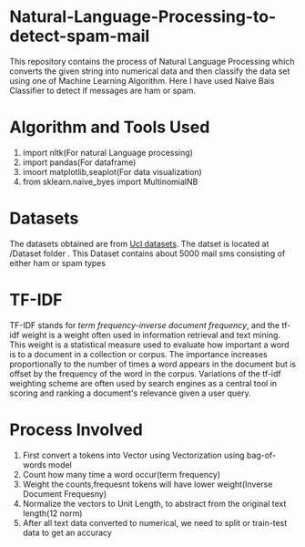 # Natural-Language-Processing-to-detect-spam-mail
This repository contains the process of Natural Language Processing which converts the given string into numerical data and then classify the data set using one of Machine Learning Algorithm. Here I have used Naive Bais Classifier to detect if messages are ham or spam.

# Algorithm and Tools Used 
1. import nltk(For natural Language processing)
2. import pandas(For dataframe)
3. imoort matplotlib,seaplot(For data visualization)
4. from sklearn.naive_byes import MultinomialNB

# Datasets
The datasets obtained are from <a href = "https://archive.ics.uci.edu/ml/datasets/SMS+Spam+Collection">Ucl datasets</a>. The datset is located at /Dataset folder . This Dataset contains about 5000 mail sms consisting of either ham or spam types

# TF-IDF
TF-IDF stands for *term frequency-inverse document frequency*, and the tf-idf weight is a weight often used in information retrieval and text mining. This weight is a statistical measure used to evaluate how important a word is to a document in a collection or corpus. The importance increases proportionally to the number of times a word appears in the document but is offset by the frequency of the word in the corpus. Variations of the tf-idf weighting scheme are often used by search engines as a central tool in scoring and ranking a document's relevance given a user query.

# Process Involved
1. First convert a tokens into Vector using Vectorization using bag-of-words model
2. Count how many time a word occur(term frequency)
3. Weight the counts,frequesnt tokens will have lower weight(Inverse Document Frequesny)
4. Normalize the vectors to Unit Length, to abstract from the original text length(12 norm)
5. After all text data converted to numerical, we need to split or train-test data to get an accuracy

